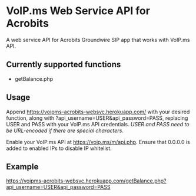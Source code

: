 # VoIP.ms Web Service API for Acrobits
A web service API for Acrobits Groundwire SIP app that works with VoIP.ms API.

## Currently supported functions
- getBalance.php

## Usage
Append https://voipms-acrobits-websvc.herokuapp.com/ with your desired function, along with ?api_username=USER&api_password=PASS, replacing USER and PASS with your VoIP.ms API credentials.
*USER and PASS need to be URL-encoded if there are special characters.*

Enable your VoIP.ms API at https://voip.ms/m/api.php. Ensure that 0.0.0.0 is added to enabled IPs to disable IP whitelist.

## Example
https://voipms-acrobits-websvc.herokuapp.com/getBalance.php?api_username=USER&api_password=PASS
